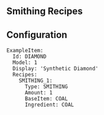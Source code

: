 Smithing Recipes
-----------------

## Configuration
```
ExampleItem:
  Id: DIAMOND
  Model: 1
  Display: 'Synthetic Diamond'
  Recipes:
    SMITHING_1:
      Type: SMITHING
      Amount: 1
      BaseItem: COAL
      Ingredient: COAL
```